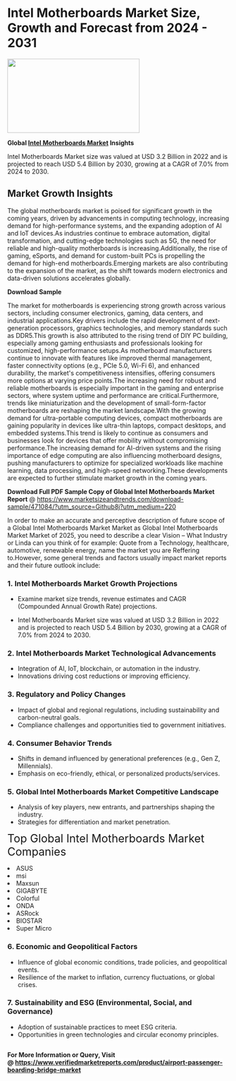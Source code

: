 <H1>Intel Motherboards Market Size, Growth and Forecast from 2024 - 2031</H1><img class="aligncenter size-medium wp-image-584254" src="https://thirdeyenews.in/wp-content/uploads/2024/09/Global-Market-Research-300x168.jpeg" alt="" width="300" height="168" /><p><strong>Global&nbsp;<a href="https://www.marketsizeandtrends.com/download-sample/471084/?utm_source=Github8j?utm_medium=220">Intel Motherboards Market</a> Insights</strong></p><p>Intel Motherboards Market size was valued at USD 3.2 Billion in 2022 and is projected to reach USD 5.4 Billion by 2030, growing at a CAGR of 7.0% from 2024 to 2030.</p><p><h2>Market Growth Insights</h2> <p>The global motherboards market is poised for significant growth in the coming years, driven by advancements in computing technology, increasing demand for high-performance systems, and the expanding adoption of AI and IoT devices.As industries continue to embrace automation, digital transformation, and cutting-edge technologies such as 5G, the need for reliable and high-quality motherboards is increasing.Additionally, the rise of gaming, eSports, and demand for custom-built PCs is propelling the demand for high-end motherboards.Emerging markets are also contributing to the expansion of the market, as the shift towards modern electronics and data-driven solutions accelerates globally.</p> <p><strong>Download Sample</strong></p> <p>The market for motherboards is experiencing strong growth across various sectors, including consumer electronics, gaming, data centers, and industrial applications.Key drivers include the rapid development of next-generation processors, graphics technologies, and memory standards such as DDR5.This growth is also attributed to the rising trend of DIY PC building, especially among gaming enthusiasts and professionals looking for customized, high-performance setups.As motherboard manufacturers continue to innovate with features like improved thermal management, faster connectivity options (e.g., PCIe 5.0, Wi-Fi 6), and enhanced durability, the market's competitiveness intensifies, offering consumers more options at varying price points.The increasing need for robust and reliable motherboards is especially important in the gaming and enterprise sectors, where system uptime and performance are critical.Furthermore, trends like miniaturization and the development of small-form-factor motherboards are reshaping the market landscape.With the growing demand for ultra-portable computing devices, compact motherboards are gaining popularity in devices like ultra-thin laptops, compact desktops, and embedded systems.This trend is likely to continue as consumers and businesses look for devices that offer mobility without compromising performance.The increasing demand for AI-driven systems and the rising importance of edge computing are also influencing motherboard designs, pushing manufacturers to optimize for specialized workloads like machine learning, data processing, and high-speed networking.These developments are expected to further stimulate market growth in the coming years.<p><span class=""><strong>Download Full PDF Sample Copy of Global Intel Motherboards Market Report</strong> @ <a href="https://www.marketsizeandtrends.com/download-sample/471084/?utm_source=Github8j?utm_medium=220" target="_blank">https://www.marketsizeandtrends.com/download-sample/471084/?utm_source=Github8j?utm_medium=220</a></span></p><p>In order to make an accurate and perceptive description of future scope of a Global&nbsp;Intel Motherboards Market Market as Global&nbsp;Intel Motherboards Market Market of 2025, you need to describe a clear Vision &ndash; What Industry or Linda can you think of for example: Quote from a Technology, healthcare, automotive, renewable energy, name the market you are Reffering to.However, some general trends and factors usually impact market reports and their future outlook include:</p><h3>1.&nbsp;<strong>Intel Motherboards Market Growth Projections</strong></h3><ul><li>Examine market size trends, revenue estimates and CAGR (Compounded Annual Growth Rate) projections.</li><li><p>Intel Motherboards Market size was valued at USD 3.2 Billion in 2022 and is projected to reach USD 5.4 Billion by 2030, growing at a CAGR of 7.0% from 2024 to 2030.</p></li></ul><h3>2.&nbsp;<strong>Intel Motherboards Market Technological Advancements</strong></h3><ul><li>Integration of AI, IoT, blockchain, or automation in the industry.</li><li>Innovations driving cost reductions or improving efficiency.</li></ul><h3>3.&nbsp;<strong>Regulatory and Policy Changes</strong></h3><ul><li>Impact of global and regional regulations, including sustainability and carbon-neutral goals.</li><li>Compliance challenges and opportunities tied to government initiatives.</li></ul><h3>4.&nbsp;<strong>Consumer Behavior Trends</strong></h3><ul><li>Shifts in demand influenced by generational preferences (e.g., Gen Z, Millennials).</li><li>Emphasis on eco-friendly, ethical, or personalized products/services.</li></ul><h3>5.&nbsp;<strong>Global Intel Motherboards Market Competitive Landscape</strong></h3><ul><li>Analysis of key players, new entrants, and partnerships shaping the industry.</li><li>Strategies for differentiation and market penetration.</li></ul><p data-pm-slice="1 1 []"><span style="color: inherit; font-family: inherit; font-size: 25px;">Top Global Intel Motherboards Market Companies</span></p><div class="" data-test-id=""><p><li>ASUS</li><li> msi</li><li> Maxsun</li><li> GIGABYTE</li><li> Colorful</li><li> ONDA</li><li> ASRock</li><li> BIOSTAR</li><li> Super Micro</li></p></div><h3>6.&nbsp;<strong>Economic and Geopolitical Factors</strong></h3><ul><li>Influence of global economic conditions, trade policies, and geopolitical events.</li><li>Resilience of the market to inflation, currency fluctuations, or global crises.</li></ul><h3>7.&nbsp;<strong>Sustainability and ESG (Environmental, Social, and Governance)</strong></h3><ul><li>Adoption of sustainable practices to meet ESG criteria.</li><li>Opportunities in green technologies and circular economy principles.</li></ul><h2><strong style="font-size: 14px;">For More Information or Query, Visit @&nbsp;</strong><a style="background-color: #ffffff; font-size: 14px;" href="https://www.marketsizeandtrends.com/report/intel-motherboards-market/" target="_blank">https://www.verifiedmarketreports.com/product/airport-passenger-boarding-bridge-market</a></h2>